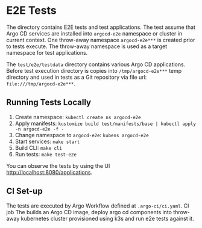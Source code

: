 # E2E Tests

The directory contains E2E tests and test applications. The test assume that Argo CD services are installed into `argocd-e2e` namespace or cluster in current context. One throw-away
namespace `argocd-e2e***` is created prior to tests execute. The throw-away namespace is used as a target namespace for test applications.

The `test/e2e/testdata` directory contains various Argo CD applications. Before test execution directory is copies into `/tmp/argocd-e2e***` temp directory and used in tests as a
Git repository via file url: `file:///tmp/argocd-e2e***`.

## Running Tests Locally

1. Create namespace: `kubectl create ns argocd-e2e` 
1. Apply manifests: `kustomize build test/manifests/base | kubectl apply -n argocd-e2e -f -`
1. Change namespace to `argocd-e2e`: `kubens argocd-e2e`
1. Start services: `make start`
1. Build CLI: `make cli`
1. Run tests: `make test-e2e`

You can observe the tests by using the UI [http://localhost:8080/applications](http://localhost:8080/applications).

## CI Set-up

The tests are executed by Argo Workflow defined at `.argo-ci/ci.yaml`. CI job The builds an Argo CD image, deploy argo cd components into throw-away kubernetes cluster provisioned
using k3s and run e2e tests against it.
